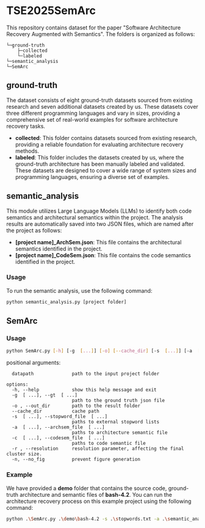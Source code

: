 # TSE2025SemArc
This repository contains dataset for the paper "Software Architecture Recovery Augmented with Semantics".
The folders is organized as follows:
````
└─ground-truth
    ├─collected
    └─labeled
└─semantic_analysis
└─SemArc
````
## ground-truth
The dataset consists of eight ground-truth datasets sourced from existing research and seven additional datasets created by us. These datasets cover three different programming languages and vary in sizes, providing a comprehensive set of real-world examples for software architecture recovery tasks.
- **collected**: This folder contains datasets sourced from existing research, providing a reliable foundation for evaluating architecture recovery methods.
- **labeled**: This folder includes the datasets created by us, where the ground-truth architecture has been manually labeled and validated. These datasets are designed to cover a wide range of system sizes and programming languages, ensuring a diverse set of examples.

## semantic_analysis
This module utilizes Large Language Models (LLMs) to identify both code semantics and architectural semantics within the project. The analysis results are automatically saved into two JSON files, which are named after the project as follows:

- **[project name]_ArchSem.json**: This file contains the architectural semantics identified in the project.
- **[project name]_CodeSem.json**: This file contains the code semantics identified in the project.

### Usage
To run the semantic analysis, use the following command:

```bash
python semantic_analysis.py [project folder]
```

## SemArc
### Usage
```bash
python SemArc.py [-h] [-g  [...]] [-o] [--cache_dir] [-s  [...]] [-a  [...]] [-c  [...]] [-r] [-n] datapath [datapath ...]
```
positional arguments:
````
  datapath              path to the input project folder

options:
  -h, --help            show this help message and exit
  -g  [ ...], --gt  [ ...]
                        path to the ground truth json file
  -o , --out_dir        path to the result folder
  --cache_dir           cache path
  -s  [ ...], --stopword_file  [ ...]
                        paths to external stopword lists
  -a  [ ...], --archsem_file  [ ...]
                        paths to architecture semantic file
  -c  [ ...], --codesem_file  [ ...]
                        paths to code semantic file
  -r , --resolution     resolution parameter, affecting the final cluster size.
  -n, --no_fig          prevent figure generation
````
### Example

We have provided a **demo** folder that contains the source code, ground-truth architecture and semantic files of **bash-4.2**. You can run the architecture recovery process on this example project using the following command:

```bash
python .\SemArc.py .\demo\bash-4.2 -s .\stopwords.txt -a .\semantic_analysis\bash-4.2_ArchSem.json -c .\semantic_analysis\bash-4.2_CodeSem.json -g .\demo\bash-4.2-GT.json
```

